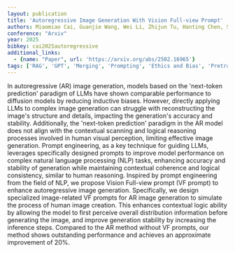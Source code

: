 ```yaml
---
layout: publication
title: 'Autoregressive Image Generation With Vision Full-view Prompt'
authors: Miaomiao Cai, Guanjie Wang, Wei Li, Zhijun Tu, Hanting Chen, Shaohui Lin, Jie Hu
conference: "Arxiv"
year: 2025
bibkey: cai2025autoregressive
additional_links:
  - {name: "Paper", url: 'https://arxiv.org/abs/2502.16965'}
tags: ['RAG', 'GPT', 'Merging', 'Prompting', 'Ethics and Bias', 'Pretraining Methods']
---
```

In autoregressive (AR) image generation, models based on the 'next-token
prediction' paradigm of LLMs have shown comparable performance to diffusion
models by reducing inductive biases. However, directly applying LLMs to complex
image generation can struggle with reconstructing the image's structure and
details, impacting the generation's accuracy and stability. Additionally, the
'next-token prediction' paradigm in the AR model does not align with the
contextual scanning and logical reasoning processes involved in human visual
perception, limiting effective image generation. Prompt engineering, as a key
technique for guiding LLMs, leverages specifically designed prompts to improve
model performance on complex natural language processing (NLP) tasks, enhancing
accuracy and stability of generation while maintaining contextual coherence and
logical consistency, similar to human reasoning. Inspired by prompt engineering
from the field of NLP, we propose Vision Full-view prompt (VF prompt) to
enhance autoregressive image generation. Specifically, we design specialized
image-related VF prompts for AR image generation to simulate the process of
human image creation. This enhances contextual logic ability by allowing the
model to first perceive overall distribution information before generating the
image, and improve generation stability by increasing the inference steps.
Compared to the AR method without VF prompts, our method shows outstanding
performance and achieves an approximate improvement of 20%.

